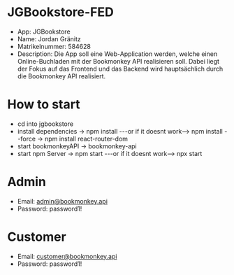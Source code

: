 # JGBookstore-FED
- App: JGBookstore 
- Name: Jordan Gränitz 
- Matrikelnummer: 584628 
- Description: Die App soll eine Web-Application werden, welche einen Online-Buchladen mit der Bookmonkey API realisieren soll. Dabei liegt der Fokus auf das Frontend und das Backend wird hauptsächlich durch die Bookmonkey API realisiert. 

# How to start
- cd into jgbookstore
- install dependencies -> npm install ---or if it doesnt work--> npm install --force -> npm install react-router-dom
- start bookmonkeyAPI -> bookmonkey-api
- start npm Server -> npm start ---or if it doesnt work--> npx start

# Admin
- Email: admin@bookmonkey.api
- Password: password1!

# Customer 
- Email: customer@bookmonkey.api
- Password: password1!

